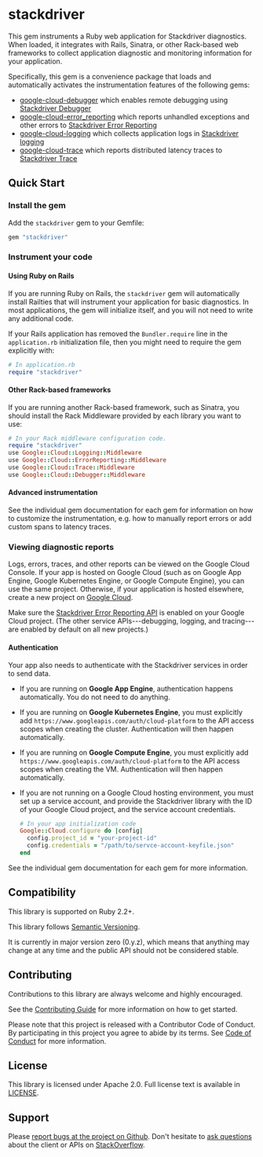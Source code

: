 # stackdriver

This gem instruments a Ruby web application for Stackdriver diagnostics. When
loaded, it integrates with Rails, Sinatra, or other Rack-based web frameworks
to collect application diagnostic and monitoring information for your
application.

Specifically, this gem is a convenience package that loads and automatically
activates the instrumentation features of the following gems:

*   [google-cloud-debugger](../google-cloud-debugger) which enables remote
    debugging using [Stackdriver Debugger](https://cloud.google.com/debugger/)
*   [google-cloud-error_reporting](../google-cloud-error_reporting) which
    reports unhandled exceptions and other errors to
    [Stackdriver Error Reporting](https://cloud.google.com/error-reporting/)
*   [google-cloud-logging](../google-cloud-logging) which collects application
    logs in [Stackdriver logging](https://cloud.google.com/logging/)
*   [google-cloud-trace](../google-cloud-trace) which reports distributed
    latency traces to [Stackdriver Trace](https://cloud.google.com/trace/)

## Quick Start

### Install the gem

Add the `stackdriver` gem to your Gemfile:

```ruby
gem "stackdriver"
```

### Instrument your code

#### Using Ruby on Rails

If you are running Ruby on Rails, the `stackdriver` gem will automatically
install Railties that will instrument your application for basic diagnostics.
In most applications, the gem will initialize itself, and you will not need to
write any additional code.

If your Rails application has removed the `Bundler.require` line in the
`application.rb` initialization file, then you might need to require the gem
explicitly with:

```ruby
# In application.rb
require "stackdriver"
```

#### Other Rack-based frameworks

If you are running another Rack-based framework, such as Sinatra, you should
install the Rack Middleware provided by each library you want to use:

```ruby
# In your Rack middleware configuration code.
require "stackdriver"
use Google::Cloud::Logging::Middleware
use Google::Cloud::ErrorReporting::Middleware
use Google::Cloud::Trace::Middleware
use Google::Cloud::Debugger::Middleware
```

#### Advanced instrumentation

See the individual gem documentation for each gem for information on how to
customize the instrumentation, e.g. how to manually report errors or add custom
spans to latency traces.

### Viewing diagnostic reports

Logs, errors, traces, and other reports can be viewed on the Google Cloud
Console. If your app is hosted on Google Cloud (such as on Google App Engine,
Google Kubernetes Engine, or Google Compute Engine), you can use the same
project. Otherwise, if your application is hosted elsewhere, create a new
project on [Google Cloud](https://console.cloud.google.com/).

Make sure the
[Stackdriver Error Reporting API](https://console.cloud.google.com/apis/library/clouderrorreporting.googleapis.com)
is enabled on your Google Cloud project. (The other service APIs---debugging,
logging, and tracing---are enabled by default on all new projects.)

#### Authentication

Your app also needs to authenticate with the Stackdriver services in order to
send data.

*   If you are running on **Google App Engine**, authentication happens
    automatically. You do not need to do anything.
*   If you are running on **Google Kubernetes Engine**, you must explicitly add
    `https://www.googleapis.com/auth/cloud-platform` to the API access scopes
    when creating the cluster. Authentication will then happen automatically.
*   If you are running on **Google Compute Engine**, you must explicitly add
    `https://www.googleapis.com/auth/cloud-platform` to the API access scopes
    when creating the VM. Authentication will then happen automatically.
*   If you are not running on a Google Cloud hosting environment, you must set
    up a service account, and provide the Stackdriver library with the ID of
    your Google Cloud project, and the service account credentials.

    ```ruby
    # In your app initialization code
    Google::Cloud.configure do |config|
      config.project_id = "your-project-id"
      config.credentials = "/path/to/servce-account-keyfile.json"
    end
    ```

See the individual gem documentation for each gem for more information.

## Compatibility

This library is supported on Ruby 2.2+.

This library follows [Semantic Versioning](http://semver.org/).

It is currently in major version zero (0.y.z), which means that anything may change at any time and the public API should not be considered stable.

## Contributing

Contributions to this library are always welcome and highly encouraged.

See the [Contributing Guide](https://googlecloudplatform.github.io/stackdriver-ruby/#/docs/guides/contributing) for more information on how to get started.

Please note that this project is released with a Contributor Code of Conduct. By participating in this project you agree to abide by its terms. See [Code of Conduct](../CODE_OF_CONDUCT.md) for more information.

## License

This library is licensed under Apache 2.0. Full license text is available in [LICENSE](LICENSE).

## Support

Please [report bugs at the project on Github](https://github.com/GoogleCloudPlatform/google-cloud-ruby/issues).
Don't hesitate to [ask questions](http://stackoverflow.com/questions/tagged/google-cloud-ruby) about the client or APIs on [StackOverflow](http://stackoverflow.com).
